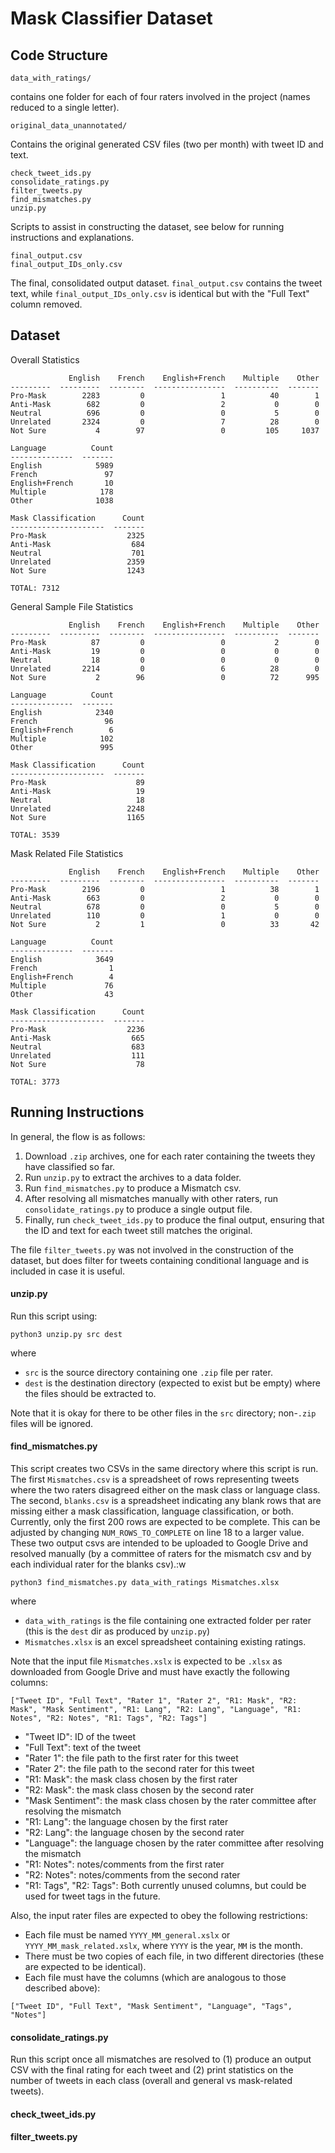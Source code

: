 # Mask Classifier Dataset

## Code Structure 

```
data_with_ratings/
```
contains one folder for each of four raters involved in the project (names reduced to a single letter). 
```
original_data_unannotated/
```
Contains the original generated CSV files (two per month) with tweet ID and text.
```
check_tweet_ids.py
consolidate_ratings.py
filter_tweets.py
find_mismatches.py
unzip.py
```
Scripts to assist in constructing the dataset, see below for running instructions and explanations.
```
final_output.csv
final_output_IDs_only.csv
```
The final, consolidated output dataset. `final_output.csv` contains the tweet text, while `final_output_IDs_only.csv` is identical but with the "Full Text" column removed.

## Dataset

Overall Statistics
```
             English    French    English+French    Multiple    Other
---------  ---------  --------  ----------------  ----------  -------
Pro-Mask        2283         0                 1          40        1
Anti-Mask        682         0                 2           0        0
Neutral          696         0                 0           5        0
Unrelated       2324         0                 7          28        0
Not Sure           4        97                 0         105     1037

Language          Count
--------------  -------
English            5989
French               97
English+French       10
Multiple            178
Other              1038

Mask Classification      Count
---------------------  -------
Pro-Mask                  2325
Anti-Mask                  684
Neutral                    701
Unrelated                 2359
Not Sure                  1243

TOTAL: 7312
```

General Sample File Statistics
```
             English    French    English+French    Multiple    Other
---------  ---------  --------  ----------------  ----------  -------
Pro-Mask          87         0                 0           2        0
Anti-Mask         19         0                 0           0        0
Neutral           18         0                 0           0        0
Unrelated       2214         0                 6          28        0
Not Sure           2        96                 0          72      995

Language          Count
--------------  -------
English            2340
French               96
English+French        6
Multiple            102
Other               995

Mask Classification      Count
---------------------  -------
Pro-Mask                    89
Anti-Mask                   19
Neutral                     18
Unrelated                 2248
Not Sure                  1165

TOTAL: 3539
```

Mask Related File Statistics
```
             English    French    English+French    Multiple    Other
---------  ---------  --------  ----------------  ----------  -------
Pro-Mask        2196         0                 1          38        1
Anti-Mask        663         0                 2           0        0
Neutral          678         0                 0           5        0
Unrelated        110         0                 1           0        0
Not Sure           2         1                 0          33       42

Language          Count
--------------  -------
English            3649
French                1
English+French        4
Multiple             76
Other                43

Mask Classification      Count
---------------------  -------
Pro-Mask                  2236
Anti-Mask                  665
Neutral                    683
Unrelated                  111
Not Sure                    78

TOTAL: 3773
```

## Running Instructions

In general, the flow is as follows:
1. Download `.zip` archives, one for each rater containing the tweets they have classified so far.
2. Run `unzip.py` to extract the archives to a data folder.
3. Run `find_mismatches.py` to produce a Mismatch csv.
4. After resolving all mismatches manually with other raters, run `consolidate_ratings.py` to produce a single output file.
5. Finally, run `check_tweet_ids.py` to produce the final output, ensuring that the ID and text for each tweet still matches the original.

The file `filter_tweets.py` was not involved in the construction of the dataset, but does filter for tweets containing conditional language and is included in case it is useful.

#### unzip.py 
Run this script using:
```
python3 unzip.py src dest
```
where
* `src` is the source directory containing one `.zip` file per rater.
* `dest` is the destination directory (expected to exist but be empty) where the files should be extracted to.

Note that it is okay for there to be other files in the `src` directory; non-`.zip` files will be ignored. 

#### find_mismatches.py

This script creates two CSVs in the same directory where this script is run. The first `Mismatches.csv` is a spreadsheet of rows representing tweets where the two raters disagreed either on the mask class or language class. The second, `blanks.csv` is a spreadsheet indicating any blank rows that are missing either a mask classification, language classification, or both. Currently, only the first 200 rows are expected to be complete. This can be adjusted by changing `NUM_ROWS_TO_COMPLETE` on line 18 to a larger value. These two output csvs are intended to be uploaded to Google Drive and resolved manually (by a committee of raters for the mismatch csv and by each individual rater for the blanks csv).:w
```
python3 find_mismatches.py data_with_ratings Mismatches.xlsx
```
where
* `data_with_ratings` is the file containing one extracted folder per rater (this is the `dest` dir as produced by `unzip.py`)
* `Mismatches.xlsx` is an excel spreadsheet containing existing ratings.

Note that the input file `Mismatches.xslx` is expected to be `.xlsx` as downloaded from Google Drive and must have exactly the following columns:
```
["Tweet ID", "Full Text", "Rater 1", "Rater 2", "R1: Mask", "R2: Mask", "Mask Sentiment", "R1: Lang", "R2: Lang", "Language", "R1: Notes", "R2: Notes", "R1: Tags", "R2: Tags"]
```
* "Tweet ID": ID of the tweet
* "Full Text": text of the tweet
* "Rater 1": the file path to the first rater for this tweet
* "Rater 2": the file path to the second rater for this tweet
* "R1: Mask": the mask class chosen by the first rater
* "R2: Mask": the mask class chosen by the second rater
* "Mask Sentiment": the mask class chosen by the rater committee after resolving the mismatch
* "R1: Lang": the language chosen by the first rater
* "R2: Lang": the language chosen by the second rater
* "Language": the language chosen by the rater committee after resolving the mismatch
* "R1: Notes": notes/comments from the first rater
* "R2: Notes": notes/comments from the second rater
* "R1: Tags", "R2: Tags": Both currently unused columns, but could be used for tweet tags in the future.

Also, the input rater files are expected to obey the following restrictions:
* Each file must be named `YYYY_MM_general.xslx` or `YYYY_MM_mask_related.xslx`, where `YYYY` is the year, `MM` is the month.
* There must be two copies of each file, in two different directories (these are expected to be identical).
* Each file must have the columns (which are analogous to those described above): 
```
["Tweet ID", "Full Text", "Mask Sentiment", "Language", "Tags", "Notes"]
```

#### consolidate_ratings.py

Run this script once all mismatches are resolved to (1) produce an output CSV with the final rating for each tweet and (2) print statistics on the number of tweets in each class (overall and general vs mask-related tweets). 


#### check_tweet_ids.py


#### filter_tweets.py


